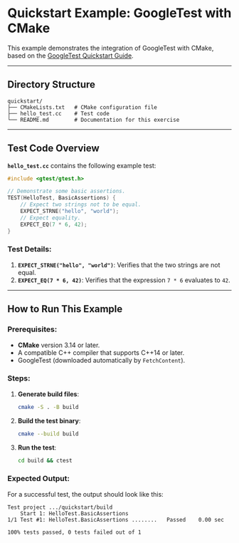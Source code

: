 
# Quickstart Example: GoogleTest with CMake

This example demonstrates the integration of GoogleTest with CMake, based on the [GoogleTest Quickstart Guide](https://google.github.io/googletest/quickstart-cmake.html).

---

## Directory Structure

```
quickstart/
├── CMakeLists.txt   # CMake configuration file
├── hello_test.cc    # Test code
└── README.md        # Documentation for this exercise
```

---

## Test Code Overview

**`hello_test.cc`** contains the following example test:

```cpp
#include <gtest/gtest.h>

// Demonstrate some basic assertions.
TEST(HelloTest, BasicAssertions) {
    // Expect two strings not to be equal.
    EXPECT_STRNE("hello", "world");
    // Expect equality.
    EXPECT_EQ(7 * 6, 42);
}
```

### Test Details:
1. **`EXPECT_STRNE("hello", "world")`**: Verifies that the two strings are not equal.
2. **`EXPECT_EQ(7 * 6, 42)`**: Verifies that the expression `7 * 6` evaluates to `42`.

---

## How to Run This Example

### Prerequisites:
- **CMake** version 3.14 or later.
- A compatible C++ compiler that supports C++14 or later.
- GoogleTest (downloaded automatically by `FetchContent`).

### Steps:

1. **Generate build files**:
   ```bash
   cmake -S . -B build
   ```

2. **Build the test binary**:
   ```bash
   cmake --build build
   ```

3. **Run the test**:
   ```bash
   cd build && ctest
   ```

### Expected Output:
For a successful test, the output should look like this:
```
Test project .../quickstart/build
    Start 1: HelloTest.BasicAssertions
1/1 Test #1: HelloTest.BasicAssertions ........   Passed    0.00 sec

100% tests passed, 0 tests failed out of 1
```


